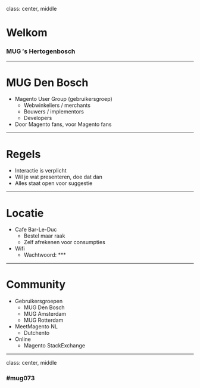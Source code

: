 class: center, middle
# Welkom
### MUG &prime;s Hertogenbosch

---
# MUG Den Bosch
* Magento User Group (gebruikersgroep)
    * Webwinkeliers / merchants
    * Bouwers / implementors
    * Developers
* Door Magento fans, voor Magento fans

---
# Regels
* Interactie is verplicht
* Wil je wat presenteren, doe dat dan
* Alles staat open voor suggestie

---
# Locatie
* Cafe Bar-Le-Duc
    * Bestel maar raak
    * Zelf afrekenen voor consumpties
* Wifi
    * Wachtwoord: ***

---
# Community
* Gebruikersgroepen
    * MUG Den Bosch
    * MUG Amsterdam
    * MUG Rotterdam
* MeetMagento NL
    * Dutchento
* Online
    * Magento StackExchange

---
class: center, middle
### #mug073

